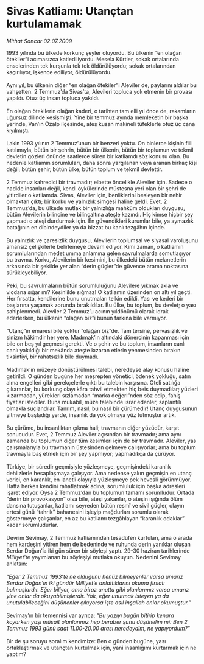 # Sivas Katliamı: Utançtan kurtulamamak

*Mithat Sancar 02.07.2009*

<div class="taraf_structure_2col_1zq">
<div class="margen_n">



 <p>1993 yılında bu ülkede korkunç şeyler oluyordu. Bu ülkenin “en olağan ötekiler”i acımasızca katlediliyordu. Mesela Kürtler, sokak ortalarında enselerinden tek kurşunla tek tek öldürülüyordu; sokak ortalarından kaçırılıyor, işkence ediliyor, öldürülüyordu. <br/><br/>Aynı yıl, bu ülkenin diğer “en olağan ötekiler”i Aleviler de, paylarını aldılar bu vahşetten. 2 Temmuz’da Sivas’ta, Alevileri topluca yok etmenin bir provası yapıldı. Otuz üç insan topluca yakıldı. <br/><br/>En olağan ötekilerin olağan kaderi, o tarihten tam elli yıl önce de, rakamların uğursuz dilinde kesişmişti. Yine bir temmuz ayında memleketin bir başka yerinde, Van’ın Özalp ilçesinde, ateş kusan makineli tüfeklerle otuz üç cana kıyılmıştı. <br/><br/>Lakin 1993 yılının 2 Temmuz’unun bir benzeri yoktu. On binlerce kişinin fiili katılımıyla, bütün bir şehrin, bütün bir ülkenin, bütün bir toplumun ve tekmil devletin gözleri önünde saatlerce süren bir katliamdı söz konusu olan. Bu nedenle katliamın sorumluları, daha sonra yargılanan veya aranan birkaç kişi değil; bütün şehir, bütün ülke, bütün toplum ve tekmil devlettir. <br/><br/>2 Temmuz kahredici bir travmadır; elbette öncelikle Aleviler için. Sadece o nadide insanları değil, kendi öykülerinde müstesna yeri olan bir şehri de yitirdiler o katliamda. Sivas, Aleviler için, benliklerini besleyen bir nehir olmaktan çıktı; bir korku ve yalnızlık simgesi haline geldi. Evet, 2 Temmuz’da, bu ülkede mutlak bir yalnızlığa mahkûm oldukları duygusu, bütün Alevilerin bilincine ve bilinçaltına ateşle kazındı. Hiç kimse hiçbir şey yapmadı o ateşi durdurmak için. En güvendikleri kurumlar bile, ya aymazlık batağının en dibindeydiler ya da bizzat bu kanlı tezgâhın içinde. <br/><br/>Bu yalnızlık ve çaresizlik duygusu, Alevilerin toplumsal ve siyasal varoluşunu amansız çelişkilerle belirlemeye devam ediyor. Kimi zaman, o katliamın sorumlularından medet umma anlamına gelen savrulmalarda somutlaşıyor bu travma. Korku, Alevilerin bir kesimini, bu ülkedeki bütün melanetlerin arkasında bir şekilde yer alan “derin güçler”de güvence arama noktasına sürükleyebiliyor. <br/><br/>Peki, bu savrulmaların bütün sorumluluğunu Alevilere yıkmak akla ve vicdana sığar mı? Kesinlikle sığmaz! O katliamın üzerinden on altı yıl geçti. Her fırsatta, kendilerine bunu unutmaları telkin edildi. Yası ve kederi bir başlarına yaşamak zorunda bırakıldılar. Bu ülke, bu toplum, bu devlet; o yası sahiplenmedi. Aleviler 2 Temmuz’u acının yıldönümü olarak idrak ederlerken, bu ülkenin “olağan biz”i bunun farkına bile varmıyor. <br/><br/>“Utanç”ın emaresi bile yoktur “olağan biz”de. Tam tersine, pervasızlık ve sinizm hâkimdir her yere. Madımak’ın altındaki dönercinin kapanması için bile on beş yıl geçmesi gerekti. Ve o şehir ve bu toplum, insanların canlı canlı yakıldığı bir mekânda ateşte kızaran etlerin yenmesinden bırakın tiksintiyi, bir rahatsızlık bile duymadı. <br/><br/>Madımak’ın müzeye dönüştürülmesi talebi, neredeyse alay konusu haline getirildi. O günden bugüne her meşrepten yönetici, ödenek yokluğu, satın alma engelleri gibi gerekçelerle çıktı bu talebin karşısına. Oteli satılığa çıkaranlar, bu korkunç olayı kâra tahvil etmekten hiç beis duymadılar; yüzleri kızarmadan, yürekleri sızlamadan “marka değeri”nden söz edip, fahiş fiyatlar istediler. Buna mukabil, müze talebinde ısrar edenler, saplantılı olmakla suçlandılar. Tanrım, nasıl, bu nasıl bir çürümedir! Utanç duygusunun yitmeye başladığı yerde, insanlık da yok olmaya yüz tutmuştur artık. <br/><br/>Bu çürüme, bu insanlıktan çıkma hali; travmanın diğer yüzüdür, karşıt sonucudur. Evet, 2 Temmuz Aleviler açısından bir travmadır; ama aynı zamanda bu toplumun diğer tüm kesimleri için de bir travmadır. Aleviler, yas çalışmalarıyla bu travmanın üstesinden gelmeye çalışıyorlar; ama bu toplum travmayla baş etmek için bir şey yapmıyor; yapmadıkça da çürüyor. <br/><br/>Türkiye, bir süredir geçmişiyle yüzleşmeye, geçmişindeki karanlık dehlizlerle hesaplaşmaya çalışıyor. Ama nedense yakın geçmişin en utanç verici, en karanlık, en lanetli olayıyla yüzleşmeye pek hevesli görünmüyor. Hatta herkes kendini rahatlatmak adına, sorumluluk için başka adresleri işaret ediyor. Oysa 2 Temmuz’dan bu toplumun tamamı sorumludur. Ortada “derin bir provokasyon” olsa bile, ateşi yakanlar, o ateşin ışığında ölüm dansına tutuşanlar, katliamı seyreden bütün resmî ve sivil güçler, olayın ertesi günü “tahrik” bahanesini işleyip mağdurları sorumlu olarak göstermeye çalışanlar, en az bu katliamı tezgâhlayan “karanlık odaklar” kadar sorumludurlar. <br/><br/>Devrim Sevimay, 2 Temmuz katliamından tesadüfen kurtulan, ama o arada hem kardeşini yitiren hem de bedeninde ve ruhunda derin yanıklar oluşan Serdar Doğan’la iki gün süren bir söyleşi yaptı. 29-30 haziran tarihlerinde <i>Milliyet</i>’te yayımlanan bu söyleşiyi mutlaka okuyun. Nedenini Sevimay anlatsın: <br/><br/>“<i>Eğer 2 Temmuz 1993’te ne olduğunu henüz bilmeyenler varsa umarız Serdar Doğan’ın iki gündür Milliyet’e anlattıklarını okuma fırsatı bulmuşlardır. Eğer biliyor, ama biraz unuttu gibi olanlarımız varsa umarız yine onlar da okuyabilmişlerdir. Yok, eğer unutmak isteyen ya da unutulabileceğini düşünenler çıkıyorsa işte asıl inşallah onlar okumuştur.</i>” <br/><br/>Sevimay’ın bir temennisi var ayrıca: “<i>Bu yazıyı bugün bitirip kenara koyarken yaşı müsait olanlarımız hep beraber şunu düşünelim mi: Ben 2 Temmuz 1993 günü saat 11.00-20.00 arası neredeydim, ne yapıyordum?</i>”<br/><br/>Bir de şu soruyu soralım kendimize: Ben o günden bugüne, yası ortaklaştırmak ve utançtan kurtulmak için, yani insanlığımı kurtarmak için ne yaptım?</p>
<br/>
<br/>
<br/>



<br/>


<div id="taraf_not">
</div>

</div>


</div>
